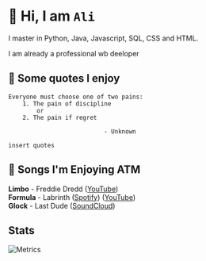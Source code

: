 # :wave: Hi, I am `Ali`

I master in Python, Java, Javascript, SQL, CSS and HTML.

I am already a professional wb deeloper

## 📖 Some quotes I enjoy
```
Everyone must choose one of two pains:
    1. The pain of discipline
        or
    2. The pain if regret
        
                           - Unknown
```

```
insert quotes
```

## 🎵 Songs I'm Enjoying ATM
**Limbo** - Freddie Dredd ([YouTube](https://youtu.be/yl6rhI20YgU))
<br />
**Formula** - Labrinth ([Spotify](https://open.spotify.com/)) ([YouTube](https://youtube.com))
<br />
**Glock** - Last Dude ([SoundCloud](https://soundcloud.com))

## Stats 
![Metrics](https://metrics.lecoq.io/1RB?template=classic&isocalendar=1&languages=1&habits=1&followup=1&introduction=1&achievements=1&notable=1&code=1&base=header%2C%20activity%2C%20community%2C%20repositories%2C%20metadata&base.indepth=false&base.hireable=false&base.skip=false&isocalendar=false&isocalendar.duration=half-year&languages=false&languages.limit=8&languages.threshold=0%25&languages.other=false&languages.colors=github&languages.sections=most-used&languages.indepth=false&languages.analysis.timeout=15&languages.analysis.timeout.repositories=7.5&languages.categories=markup%2C%20programming&languages.recent.categories=markup%2C%20programming&languages.recent.load=300&languages.recent.days=14&habits=false&habits.from=200&habits.days=14&habits.facts=true&habits.charts=false&habits.charts.type=classic&habits.trim=false&habits.languages.limit=8&habits.languages.threshold=0%25&followup=false&followup.sections=repositories&followup.indepth=false&followup.archived=true&introduction=false&introduction.title=true&achievements=false&achievements.threshold=S&achievements.secrets=true&achievements.display=detailed&achievements.limit=0&notable=false&notable.from=organization&notable.repositories=false&notable.indepth=false&notable.types=commit&notable.self=false&code=false&code.lines=12&code.load=400&code.days=3&code.visibility=public)

<!-- Insert your GitHub username instead of `1RB` in the link above -->
